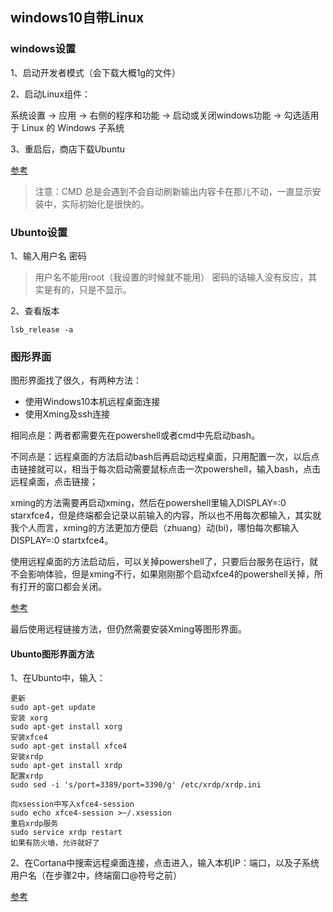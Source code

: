 ## windows10自带Linux
### windows设置
1、启动开发者模式（会下载大概1g的文件）

2、启动Linux组件：

系统设置 -> 应用 -> 右侧的程序和功能 -> 启动或关闭windows功能 -> 勾选适用于 Linux 的 Windows 子系统

3、重启后，商店下载Ubuntu

[参考](https://blog.csdn.net/zhouzme/article/details/78780479)

> 注意：CMD 总是会遇到不会自动刷新输出内容卡在那儿不动，一直显示安装中，实际初始化是很快的。


### Ubunto设置
1、输入用户名 密码
> 用户名不能用root（我设置的时候就不能用） 密码的话输入没有反应，其实是有的，只是不显示。

2、查看版本
```
lsb_release -a
```

### 图形界面
图形界面找了很久，有两种方法：
- 使用Windows10本机远程桌面连接
- 使用Xming及ssh连接

相同点是：两者都需要先在powershell或者cmd中先启动bash。

不同点是：远程桌面的方法启动bash后再启动远程桌面，只用配置一次，以后点击链接就可以，相当于每次启动需要鼠标点击一次powershell，输入bash，点击远程桌面，点击链接；

xming的方法需要再启动xming，然后在powershell里输入DISPLAY=:0 starxfce4，但是终端都会记录以前输入的内容，所以也不用每次都输入，其实就我个人而言，xming的方法更加方便启（zhuang）动(bi)，哪怕每次都输入DISPLAY=:0 startxfce4。

使用远程桌面的方法启动后，可以关掉powershell了，只要后台服务在运行，就不会影响体验，但是xming不行，如果刚刚那个启动xfce4的powershell关掉，所有打开的窗口都会关闭。

[参考](http://baijiahao.baidu.com/s?id=1596652006568524478&wfr=spider&for=pc)

最后使用远程链接方法，但仍然需要安装Xming等图形界面。

#### Ubunto图形界面方法

1、在Ubunto中，输入：
```
更新
sudo apt-get update
安装 xorg
sudo apt-get install xorg
安装xfce4
sudo apt-get install xfce4
安装xrdp
sudo apt-get install xrdp
配置xrdp
sudo sed -i 's/port=3389/port=3390/g' /etc/xrdp/xrdp.ini

向xsession中写入xfce4-session
sudo echo xfce4-session >~/.xsession
重启xrdp服务
sudo service xrdp restart
如果有防火墙，允许就好了

```


2、在Cortana中搜索远程桌面连接，点击进入，输入本机IP：端口，以及子系统用户名（在步骤2中，终端窗口@符号之前）

[参考](https://jingyan.baidu.com/article/ed2a5d1f98577809f6be17a3.html)